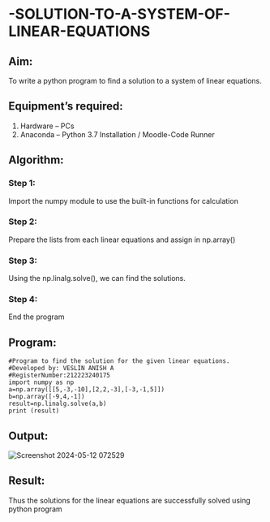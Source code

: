 # -SOLUTION-TO-A-SYSTEM-OF-LINEAR-EQUATIONS
## Aim:
To write a python program to find a solution to a system of linear equations.
## Equipment’s required:
1. 	Hardware – PCs
2. 	Anaconda – Python 3.7 Installation / Moodle-Code Runner
## Algorithm:
### Step 1: 
Import the numpy module to use the built-in functions for calculation
### Step 2: 
Prepare the lists from each linear equations and assign in np.array()
### Step 3: 
Using the np.linalg.solve(), we can find the solutions.
### Step 4: 
End the program
## Program:
```
#Program to find the solution for the given linear equations.
#Developed by: VESLIN ANISH A
#RegisterNumber:212223240175
import numpy as np
a=np.array([[5,-3,-10],[2,2,-3],[-3,-1,5]])
b=np.array([-9,4,-1])
result=np.linalg.solve(a,b)
print (result)
```

## Output:
![Screenshot 2024-05-12 072529](https://github.com/veslin23000303/-SOLUTION-TO-A-SYSTEM-OF-LINEAR-EQUATIONS/assets/151148539/a75d9e2f-c1c3-4db8-9d72-55632f53cb9a)

## Result: 
Thus the solutions for the linear equations are successfully solved using python program

